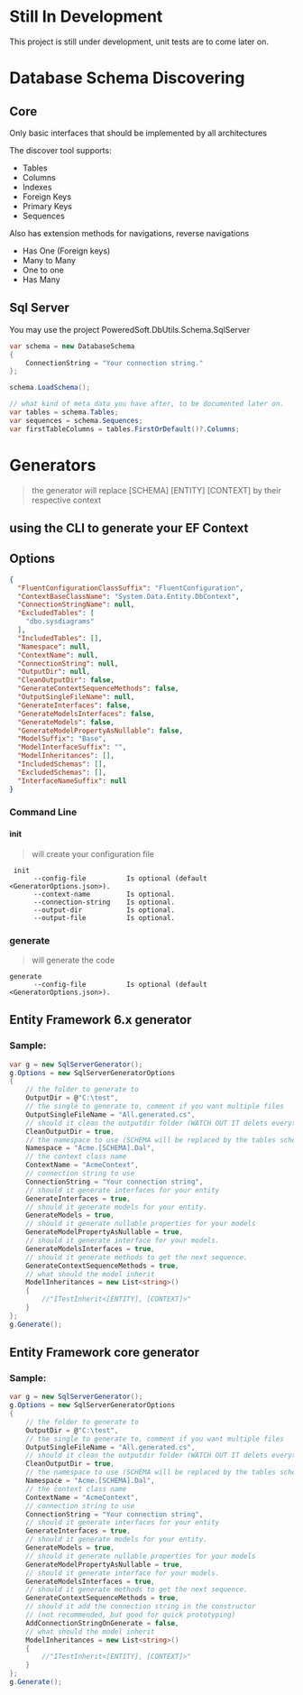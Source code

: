 # Still In Development

This project is still under development, unit tests are to come later on.

# Database Schema Discovering

## Core

Only basic interfaces that should be implemented by all architectures

The discover tool supports:
- Tables
- Columns
- Indexes
- Foreign Keys
- Primary Keys 
- Sequences

Also has extension methods for navigations, reverse navigations 
- Has One (Foreign keys)
- Many to Many
- One to one
- Has Many 

## Sql Server
You may use the project PoweredSoft.DbUtils.Schema.SqlServer

```csharp
var schema = new DatabaseSchema
{
    ConnectionString = "Your connection string."
};

schema.LoadSchema();

// what kind of meta data you have after, to be documented later on.
var tables = schema.Tables;
var sequences = schema.Sequences;
var firstTableColumns = tables.FirstOrDefault()?.Columns;

```

# Generators

> the generator will replace [SCHEMA] [ENTITY] [CONTEXT] by their respective context

## using the CLI to generate your EF Context

## Options

```json
{
  "FluentConfigurationClassSuffix": "FluentConfiguration",
  "ContextBaseClassName": "System.Data.Entity.DbContext",
  "ConnectionStringName": null,
  "ExcludedTables": [
    "dbo.sysdiagrams"
  ],
  "IncludedTables": [],
  "Namespace": null,
  "ContextName": null,
  "ConnectionString": null,
  "OutputDir": null,
  "CleanOutputDir": false,
  "GenerateContextSequenceMethods": false,
  "OutputSingleFileName": null,
  "GenerateInterfaces": false,
  "GenerateModelsInterfaces": false,
  "GenerateModels": false,
  "GenerateModelPropertyAsNullable": false,
  "ModelSuffix": "Base",
  "ModelInterfaceSuffix": "",
  "ModelInheritances": [],
  "IncludedSchemas": [],
  "ExcludedSchemas": [],
  "InterfaceNameSuffix": null
}
```

### Command Line 

#### init
> will create your configuration file 

```
 init
      --config-file          Is optional (default <GeneratorOptions.json>).
      --context-name         Is optional.
      --connection-string    Is optional.
      --output-dir           Is optional.
      --output-file          Is optional.
```

### generate

> will generate the code

```
generate
      --config-file          Is optional (default <GeneratorOptions.json>).
```

## Entity Framework 6.x generator

### Sample:

```csharp
var g = new SqlServerGenerator();
g.Options = new SqlServerGeneratorOptions
{
    // the folder to generate to
    OutputDir = @"C:\test", 
    // the single to generate to, comment if you want multiple files
    OutputSingleFileName = "All.generated.cs", 
    // should it clean the outputdir folder (WATCH OUT IT delets everything inside the dir)
    CleanOutputDir = true,
    // the namespace to use (SCHEMA will be replaced by the tables schema)
    Namespace = "Acme.[SCHEMA].Dal",
    // the context class name
    ContextName = "AcmeContext",
    // connection string to use    
    ConnectionString = "Your connection string",
    // should it generate interfaces for your entity
    GenerateInterfaces = true,
    // should it generate models for your entity.
    GenerateModels = true,
    // should it generate nullable properties for your models
    GenerateModelPropertyAsNullable = true,
    // should it generate interface for your models.
    GenerateModelsInterfaces = true,
    // should it generate methods to get the next sequence.
    GenerateContextSequenceMethods = true,
    // what should the model inherit 
    ModelInheritances = new List<string>()
    {
        //"ITestInherit<[ENTITY], [CONTEXT]>"
    }
};
g.Generate();
```

## Entity Framework core generator

### Sample:

```csharp
var g = new SqlServerGenerator();
g.Options = new SqlServerGeneratorOptions
{
    // the folder to generate to
    OutputDir = @"C:\test", 
    // the single to generate to, comment if you want multiple files
    OutputSingleFileName = "All.generated.cs", 
    // should it clean the outputdir folder (WATCH OUT IT delets everything inside the dir)
    CleanOutputDir = true,
    // the namespace to use (SCHEMA will be replaced by the tables schema)
    Namespace = "Acme.[SCHEMA].Dal",
    // the context class name
    ContextName = "AcmeContext",
    // connection string to use    
    ConnectionString = "Your connection string",
    // should it generate interfaces for your entity
    GenerateInterfaces = true,
    // should it generate models for your entity.
    GenerateModels = true,
    // should it generate nullable properties for your models
    GenerateModelPropertyAsNullable = true,
    // should it generate interface for your models.
    GenerateModelsInterfaces = true,
    // should it generate methods to get the next sequence.
    GenerateContextSequenceMethods = true,
    // should it add the connection string in the constructor 
    // (not recommended, but good for quick prototyping)
    AddConnectionStringOnGenerate = false,
    // what should the model inherit 
    ModelInheritances = new List<string>()
    {
        //"ITestInherit<[ENTITY], [CONTEXT]>"
    }
};
g.Generate();
```